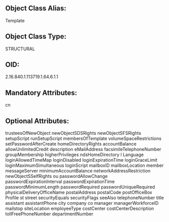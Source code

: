 ## Object Class Alias:
  Template

## Object Class Type:
  STRUCTURAL

## OID:
  2.16.840.1.113719.1.64.6.1.1

## Mandatory Attributes:
  cn

## Optional Attributes:
  trusteesOfNewObject
  newObjectSDSRights
  newObjectSFSRights
  setupScript
  runSetupScript
  membersOfTemplate
  volumeSpaceRestrictions
  setPasswordAfterCreate
  homeDirectoryRights
  accountBalance
  allowUnlimitedCredit
  description
  eMailAddress
  facsimileTelephoneNumber
  groupMembership
  higherPrivileges
  ndsHomeDirectory
  l
  Language
  loginAllowedTimeMap
  loginDisabled
  loginExpirationTime
  loginGraceLimit
  loginMaximumSimultaneous
  loginScript
  mailboxID
  mailboxLocation
  member
  messageServer
  minimumAccountBalance
  networkAddressRestriction
  newObjectSSelfRights
  ou
  passwordAllowChange
  passwordExpirationInterval
  passwordExpirationTime
  passwordMinimumLength
  passwordRequired
  passwordUniqueRequired
  physicalDeliveryOfficeName
  postalAddress
  postalCode
  postOfficeBox
  Profile
  st
  street
  securityEquals
  securityFlags
  seeAlso
  telephoneNumber
  title
  assistant
  assistantPhone
  city
  company
  co
  manager
  managerWorkforceID
  mailstop
  siteLocation
  employeeType
  costCenter
  costCenterDescription
  tollFreePhoneNumber
  departmentNumber
